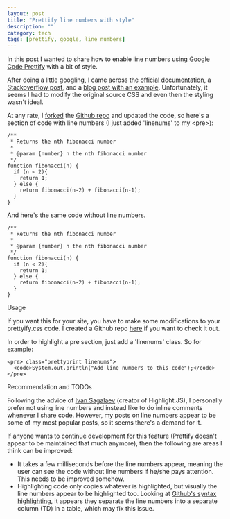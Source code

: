 ```yaml
---
layout: post
title: "Prettify line numbers with style"
description: ""
category: tech
tags: [prettify, google, line numbers]
---
```



In this post I wanted to share how to enable line numbers using [Google Code Prettify](https://code.google.com/p/google-code-prettify/)
with a bit of style.

After doing a little googling, I came across the [official documentation](https://code.google.com/p/google-code-prettify/wiki/GettingStarted), a [Stackoverflow post](http://stackoverflow.com/questions/8399547/how-to-add-line-numbers-to-all-lines-in-google-prettify), and a [blog post with
an example](http://mobifreaks.com/syntax-highlighting-with-google-prettify-adding-numbers/). Unfortunately, it seems
I had to modify the original source CSS and even then the styling wasn't ideal.

At any rate, I [forked](https://github.com/minhongrails/google-code-prettify) the [Github repo](https://github.com/tcollard/google-code-prettify) and updated the code, so here's a section of code with line numbers (I just added 'linenums' to my &lt;pre&gt;):

<pre class="prettyprint linenums">
<code class="ruby">/**
 * Returns the nth fibonacci number
 *
 * @param {number} n the nth fibonacci number
 */
function fibonacci(n) {
  if (n < 2){
    return 1;
  } else {
    return fibonacci(n-2) + fibonacci(n-1);
  }
}</code>
</pre>

And here's the same code without line numbers.

<pre class="prettyprint">
<code class="ruby">/**
 * Returns the nth fibonacci number
 *
 * @param {number} n the nth fibonacci number
 */
function fibonacci(n) {
  if (n < 2){
    return 1;
  } else {
    return fibonacci(n-2) + fibonacci(n-1);
  }
}</code>
</pre>

<div class="mSpotlight">Usage</div>

If you want this for your site, you have to make some modifications to your prettyify.css code. I created a Github
repo [here](https://github.com/minhongrails/google-code-prettify) if you want to check it out.

In order to highlight a pre section, just add a 'linenums' class. So for example:

<pre class="prettyprint"><code>&lt;pre&gt; class="prettyprint linenums"&gt;
  &lt;code&gt;System.out.println("Add line numbers to this code");&lt;/code&gt;
&lt;/pre&gt;</code>
</pre>

<div class="mSpotlight">Recommendation and TODOs</div>

Following the advice of [Ivan Sagalaev](http://highlightjs.readthedocs.org/en/latest/line-numbers.html) (creator of Highlight.JS), I personally prefer not using line numbers and instead like to
do inline comments whenever I share code. However, my posts on line numbers appear to be some of my most popular posts,
so it seems there's a demand for it.

If anyone wants to continue development for this feature (Prettify doesn't appear to be maintained that much anymore),
then the following are areas I think can be improved:

* It takes a few milliseconds before the line numbers appear, meaning the user can see the code without line numbers
if he/she pays attention. This needs to be improved somehow.
* Highlighting code only copies whatever is highlighted, but visually the line numbers appear to be highlighted too.
Looking at [Github's syntax highlighting](https://github.com/minhongrails/google-code-prettify/blob/master/src/prettify.css), it appears they separate the line numbers into a separate column (TD) in a table, which may
fix this issue.